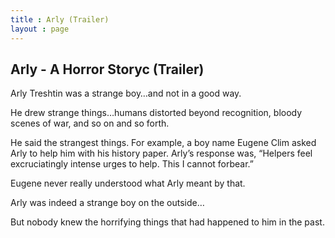 ```yaml
---
title : Arly (Trailer)
layout : page
---
```

<h2>Arly - A Horror Storyc (Trailer)</h2>
<p> Arly Treshtin was a strange boy…and not in a good way.</p>
<p>	He drew strange things…humans distorted beyond recognition, bloody scenes of war, and so on and so forth.</p>
<p>	He said the strangest things. For example, a boy name Eugene Clim asked Arly to help him with his history paper. Arly’s response was, “Helpers feel excruciatingly intense urges to help. This I cannot forbear.”</p>
<p>	Eugene never really understood what Arly meant by that.</p>
<p>	Arly was indeed a strange boy on the outside…</p>
<p> But nobody knew the horrifying things that had happened to him in the past.</p>
